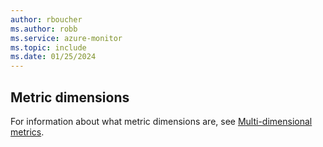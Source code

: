 ```yaml
---
author: rboucher
ms.author: robb
ms.service: azure-monitor
ms.topic: include
ms.date: 01/25/2024
---
```


## Metric dimensions

For information about what metric dimensions are, see [Multi-dimensional metrics](/azure/azure-monitor/platform/data-platform-metrics#multi-dimensional-metrics).

